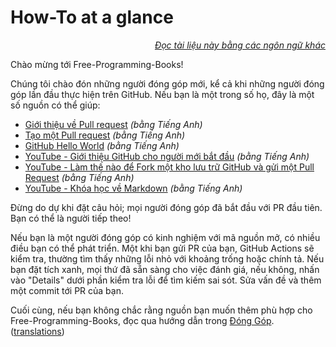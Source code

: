 # How-To at a glance

<div align="right" markdown="1">

*[Đọc tài liệu này bằng các ngôn ngữ khác](../README.md#translations)*

</div>

Chào mừng tới Free-Programming-Books!

Chúng tôi chào đón những người đóng góp mới, kể cả khi những người đóng góp lần đầu thực hiện trên GitHub. Nếu bạn là một trong số họ, đây là một số nguồn có thể giúp:

* [Giới thiệu về Pull request](https://docs.github.com/en/pull-requests/collaborating-with-pull-requests/proposing-changes-to-your-work-with-pull-requests/about-pull-requests) *(bằng Tiếng Anh)*
* [Tạo một Pull request](https://docs.github.com/en/pull-requests/collaborating-with-pull-requests/proposing-changes-to-your-work-with-pull-requests/creating-a-pull-request) *(bằng Tiếng Anh)*
* [GitHub Hello World](https://docs.github.com/en/get-started/quickstart/hello-world) *(bằng Tiếng Anh)*
* [YouTube - Giới thiệu GitHub cho người mới bắt đầu](https://www.youtube.com/watch?v=0fKg7e37bQE) *(bằng Tiếng Anh)*
* [YouTube - Làm thế nào để Fork một kho lưu trữ GitHub và gửi một Pull Request](https://www.youtube.com/watch?v=G1I3HF4YWEw) *(bằng Tiếng Anh)*
* [YouTube - Khóa học về Markdown](https://www.youtube.com/watch?v=HUBNt18RFbo) *(bằng Tiếng Anh)*


Đừng do dự khi đặt câu hỏi; mọi người đóng góp đã bắt đầu với PR đầu tiên. Bạn có thể là người tiếp theo!

Nếu bạn là một người đóng góp có kinh nghiệm với mã nguồn mở, có nhiều điều bạn có thể phát triển. Một khi bạn gửi PR của bạn, GitHub Actions sẽ kiểm tra, thường tìm thấy những lỗi nhỏ với khoảng trống hoặc chính tả. Nếu bạn đặt tích xanh, mọi thứ đã sẵn sàng cho việc đánh giá, nếu không, nhấn vào "Details" dưới phần kiểm tra lỗi để tìm kiếm sai sót. Sửa vấn đề và thêm một commit tới PR của bạn.

Cuối cùng, nếu bạn không chắc rằng nguồn bạn muốn thêm phù hợp cho Free-Programming-Books, đọc qua hướng dẫn trong [Đóng Góp](CONTRIBUTING-vi.md). ([translations](../README.md#translations))
